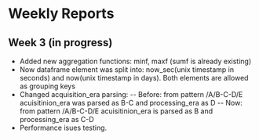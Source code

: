 # Weekly Reports 

## Week 3 (in progress)

- Added new aggregation functions: minf, maxf (sumf is already existing)
- Now dataframe element was split into: now_sec(unix timestamp in seconds) and now(unix timestamp in days). Both elements are allowed as grouping keys
- Changed acquisition_era parsing:
-- Before: from pattern /A/B-C-D/E acuisitinion_era was parsed as B-C and processing_era as D
-- Now: from pattern /A/B-C-D/E acuisitinion_era is parsed as B and processing_era as C-D
- Performance isues testing.
